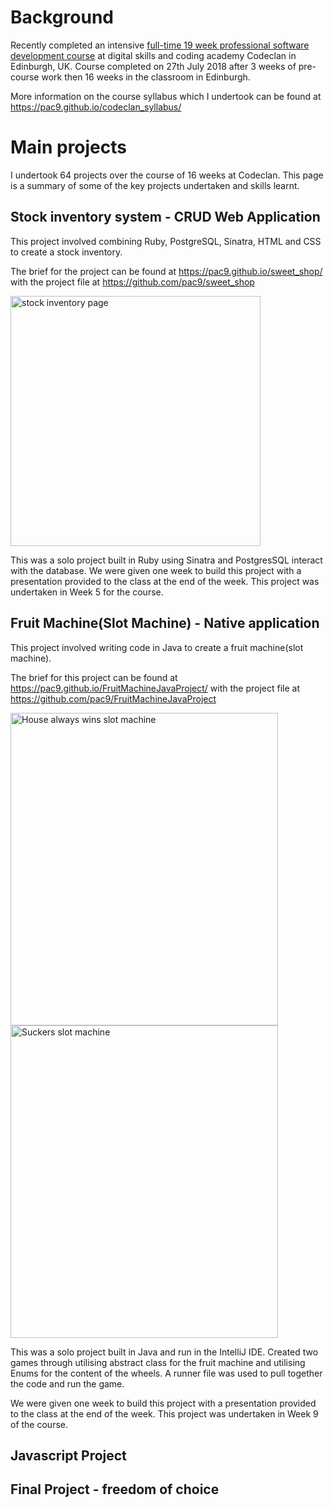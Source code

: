 # Background 
Recently completed an intensive [full-time 19 week professional software development course](https://codeclan.com/courses/16-week-course/) at digital skills and coding academy Codeclan in Edinburgh, UK. Course completed on 27th July 2018 after 3 weeks of pre-course work then 16 weeks in the classroom in Edinburgh. 

More information on the course syllabus which I undertook can be found  at https://pac9.github.io/codeclan_syllabus/

# Main projects

I undertook 64 projects over the course of 16 weeks at Codeclan. This page is a summary of some of the key projects undertaken and skills learnt.

## Stock inventory system - CRUD Web Application

This project involved combining Ruby, PostgreSQL, Sinatra, HTML and CSS to create a stock inventory. 

The brief for the project can be found at https://pac9.github.io/sweet_shop/ with the project file at https://github.com/pac9/sweet_shop

<img src ="https://pac9.github.io/SweetsLikeChocolate.png" alt="stock inventory page" height= "400">
 
This was a solo project built in Ruby using Sinatra and PostgresSQL interact with the database. We were given one week to build this project with a presentation provided to the class at the end of the week. This project was undertaken in Week 5 for the course. 

## Fruit Machine(Slot Machine) - Native application

This project involved writing code in Java to create a fruit machine(slot machine). 

The brief for this project can be found at https://pac9.github.io/FruitMachineJavaProject/ with the project file at https://github.com/pac9/FruitMachineJavaProject

<img src ="https://pac9.github.io/FruitMachineHouseWins.png" alt="House always wins slot machine" height="500" width="428"> <img src ="https://pac9.github.io/FruitMachineSuckers.png" alt="Suckers slot machine" height="500" width="428">

This was a solo project built in Java and run in the IntelliJ IDE. Created two games through utilising abstract class for the fruit machine and utilising Enums for the content of the wheels. A runner file was used to pull together the code and run the game.  

We were given one week to build this project with a presentation provided to the class at the end of the week. This project was undertaken in Week 9 of the course.

## Javascript Project
## Final Project - freedom of choice

